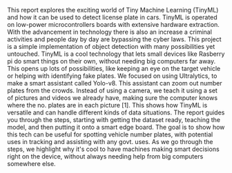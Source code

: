 This report explores the exciting world of Tiny Machine Learning (TinyML) and how it can be used to detect license plate in cars. TinyML is operated on low-power microcontrollers boards with extensive hardware extraction. With the advancement in technology there is also an increase a criminal activities and people day by day are bypassing the cyber laws. This project is a simple implementation of object detection with many possibilities yet untouched. TinyML is a cool technology that lets small devices like Rasberry pi do smart things on their own, without needing big computers far away. This opens up lots of possibilities, like keeping an eye on the target vehicle or helping with identifying fake plates. We focused on using Ultralytics, to make a smart assistant called Yolo-v8. This assistant can zoom out number plates from the crowds. Instead of using a camera, we teach it using a set of pictures and videos we already have, making sure the computer knows where the no. plates are in each picture [1]. This shows how TinyML is versatile and can handle different kinds of data situations. The report guides you through the steps, starting with getting the dataset ready, teaching the model, and then putting it onto a smart edge board. The goal is to show how this tech can be useful for spotting vehicle number plates, with potential uses in tracking and assisting with any govt. uses. As we go through the steps, we highlight why it's cool to have machines making smart decisions right on the device, without always needing help from big computers somewhere else.

